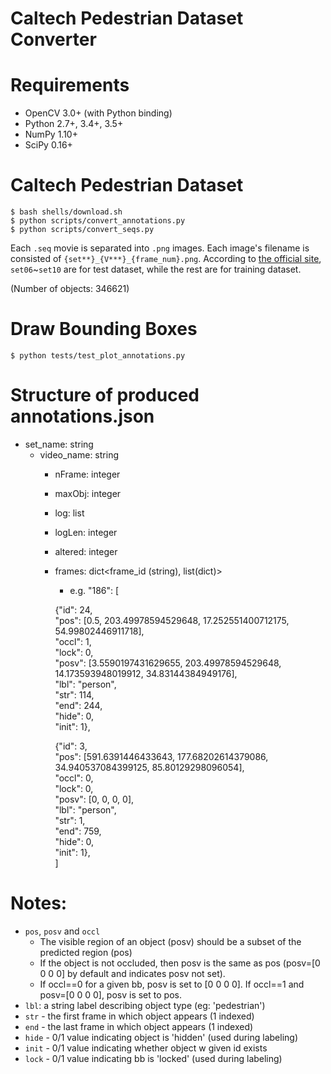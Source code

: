 Caltech Pedestrian Dataset Converter
============================

# Requirements

- OpenCV 3.0+ (with Python binding)
- Python 2.7+, 3.4+, 3.5+
- NumPy 1.10+
- SciPy 0.16+

# Caltech Pedestrian Dataset

```
$ bash shells/download.sh
$ python scripts/convert_annotations.py
$ python scripts/convert_seqs.py
```

Each `.seq` movie is separated into `.png` images. Each image's filename is consisted of `{set**}_{V***}_{frame_num}.png`. According to [the official site](http://www.vision.caltech.edu/Image_Datasets/CaltechPedestrians/), `set06`~`set10` are for test dataset, while the rest are for training dataset.

(Number of objects: 346621)

# Draw Bounding Boxes

```
$ python tests/test_plot_annotations.py
```

# Structure of produced annotations.json
- set_name: string
  - video_name: string
    - nFrame: integer
    - maxObj: integer
    - log: list
    - logLen: integer
    - altered: integer
    - frames: dict<frame_id (string), list(dict)>
        - e.g. "186": [

		{"id": 24,  
		"pos": [0.5, 203.49978594529648, 17.252551400712175, 54.99802446911718],  
		"occl": 1,  
		"lock": 0,  
		"posv": [3.5590197431629655, 203.49978594529648, 14.173593948019912, 34.83144384949176],  
		"lbl": "person",  
		"str": 114,  
		"end": 244,  
		"hide": 0,  
		"init": 1},  

		{"id": 3,  
		"pos": [591.6391446433643, 177.68202614379086, 34.940537084399125, 85.80129298096054],  
		"occl": 0,  
		"lock": 0,  
		"posv": [0, 0, 0, 0],  
		"lbl": "person",  
		"str": 1,  
		"end": 759,  
		"hide": 0,  
		"init": 1},  
		]  


# Notes:
  - `pos`, `posv` and `occl`  
	  - The visible region of an object (posv) should be a subset of the predicted region (pos)
	  - If the object is not occluded, then posv is the same as pos (posv=[0 0 0 0] by default and indicates posv not set).
	  - If occl==0 for a given bb, posv is set to [0 0 0 0]. If occl==1 and posv=[0 0 0 0], posv is set to pos.
  - `lbl`: a string label describing object type (eg: 'pedestrian')
  - `str`  - the first frame in which object appears (1 indexed)
  - `end`  - the last frame in which object appears (1 indexed)
  - `hide` - 0/1 value indicating object is 'hidden' (used during labeling)
  - `init` - 0/1 value indicating whether object w given id exists  
  - `lock` - 0/1 value indicating bb is 'locked' (used during labeling)  


